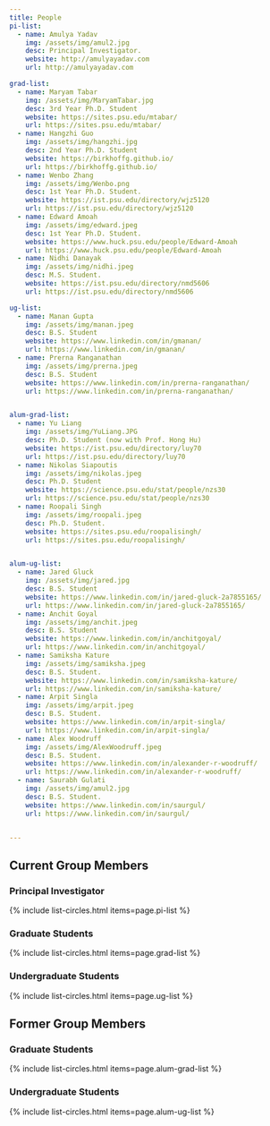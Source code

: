 ```yaml
---
title: People
pi-list:
  - name: Amulya Yadav
    img: /assets/img/amul2.jpg
    desc: Principal Investigator. 
    website: http://amulyayadav.com
    url: http://amulyayadav.com

grad-list:
  - name: Maryam Tabar
    img: /assets/img/MaryamTabar.jpg
    desc: 3rd Year Ph.D. Student
    website: https://sites.psu.edu/mtabar/
    url: https://sites.psu.edu/mtabar/
  - name: Hangzhi Guo
    img: /assets/img/hangzhi.jpg
    desc: 2nd Year Ph.D. Student
    website: https://birkhoffg.github.io/
    url: https://birkhoffg.github.io/
  - name: Wenbo Zhang
    img: /assets/img/Wenbo.png
    desc: 1st Year Ph.D. Student.
    website: https://ist.psu.edu/directory/wjz5120
    url: https://ist.psu.edu/directory/wjz5120
  - name: Edward Amoah
    img: /assets/img/edward.jpeg
    desc: 1st Year Ph.D. Student.
    website: https://www.huck.psu.edu/people/Edward-Amoah
    url: https://www.huck.psu.edu/people/Edward-Amoah
  - name: Nidhi Danayak
    img: /assets/img/nidhi.jpeg
    desc: M.S. Student.
    website: https://ist.psu.edu/directory/nmd5606
    url: https://ist.psu.edu/directory/nmd5606

ug-list:
  - name: Manan Gupta
    img: /assets/img/manan.jpeg
    desc: B.S. Student
    website: https://www.linkedin.com/in/gmanan/
    url: https://www.linkedin.com/in/gmanan/
  - name: Prerna Ranganathan
    img: /assets/img/prerna.jpeg
    desc: B.S. Student
    website: https://www.linkedin.com/in/prerna-ranganathan/
    url: https://www.linkedin.com/in/prerna-ranganathan/ 


alum-grad-list:
  - name: Yu Liang
    img: /assets/img/YuLiang.JPG
    desc: Ph.D. Student (now with Prof. Hong Hu)
    website: https://ist.psu.edu/directory/luy70
    url: https://ist.psu.edu/directory/luy70
  - name: Nikolas Siapoutis
    img: /assets/img/nikolas.jpeg
    desc: Ph.D. Student
    website: https://science.psu.edu/stat/people/nzs30
    url: https://science.psu.edu/stat/people/nzs30
  - name: Roopali Singh
    img: /assets/img/roopali.jpeg
    desc: Ph.D. Student.
    website: https://sites.psu.edu/roopalisingh/
    url: https://sites.psu.edu/roopalisingh/


alum-ug-list:
  - name: Jared Gluck
    img: /assets/img/jared.jpg
    desc: B.S. Student 
    website: https://www.linkedin.com/in/jared-gluck-2a7855165/
    url: https://www.linkedin.com/in/jared-gluck-2a7855165/
  - name: Anchit Goyal
    img: /assets/img/anchit.jpeg
    desc: B.S. Student
    website: https://www.linkedin.com/in/anchitgoyal/
    url: https://www.linkedin.com/in/anchitgoyal/
  - name: Samiksha Kature
    img: /assets/img/samiksha.jpeg
    desc: B.S. Student.
    website: https://www.linkedin.com/in/samiksha-kature/
    url: https://www.linkedin.com/in/samiksha-kature/
  - name: Arpit Singla
    img: /assets/img/arpit.jpeg
    desc: B.S. Student.
    website: https://www.linkedin.com/in/arpit-singla/
    url: https://www.linkedin.com/in/arpit-singla/
  - name: Alex Woodruff
    img: /assets/img/AlexWoodruff.jpeg
    desc: B.S. Student.
    website: https://www.linkedin.com/in/alexander-r-woodruff/
    url: https://www.linkedin.com/in/alexander-r-woodruff/
  - name: Saurabh Gulati
    img: /assets/img/amul2.jpg
    desc: B.S. Student.
    website: https://www.linkedin.com/in/saurgul/
    url: https://www.linkedin.com/in/saurgul/


---
```



## Current Group Members

### Principal Investigator

{% include list-circles.html items=page.pi-list %}

### Graduate Students

{% include list-circles.html items=page.grad-list %}

### Undergraduate Students

{% include list-circles.html items=page.ug-list %}

## Former Group Members

### Graduate Students

{% include list-circles.html items=page.alum-grad-list %}

### Undergraduate Students

{% include list-circles.html items=page.alum-ug-list %}
